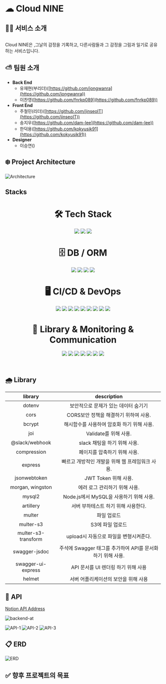# ☁ Cloud NINE

## ✍🏻 서비스 소개
## 

Cloud NINE은 ,그날의 감정을 기록하고, 다른사람들과 그 감정을 그림과 일기로 공유하는 서비스입니다.

## ⛅️ 팀원 소개

- **Back End**
  - 유재현(부리더)([https://github.com/jongwanra](https://github.com/jongwanra))
  - 이찬영([https://github.com/fnrkp089](https://github.com/fnrkp089))
- **Front End**
  - 주철민(리더)([https://github.com/jinseoIT](https://github.com/jinseoIT))
  - 송지우([https://github.com/dam-lee](https://github.com/dam-lee))
  - 한덕용([https://github.com/kokyusik91](https://github.com/kokyusik91))
- **Designer**
  - 이승연()

## ❄️ Project Architecture

![Architecture](./readme_images/project_architecture0.2.png)

## Stacks

<div align="center">
  <h1>🛠 Tech Stack</h1>
  <p>
    <img src="https://img.shields.io/badge/javascript-F0DB4F?style=for-the-badge&logo=javascript&logoColor=black">
    <img src="https://img.shields.io/badge/node.js-68A063?style=for-the-badge&logo=Node.js&logoColor=white">
    <img src="https://img.shields.io/badge/express-FF6C37?style=for-the-badge&logo=express&logoColor=white">
  </p>
</div>

<div align="center">
  <h1>🗄️ DB / ORM</h1>
  <p>
    <img src="https://img.shields.io/badge/mysql-00758F?style=for-the-badge&logo=mysql&logoColor=white">
    <img src="https://img.shields.io/badge/mongoDB-12924F?style=for-the-badge&logo=MongoDB&logoColor=white">
    <img src="https://img.shields.io/badge/Redis-C92B2B?style=for-the-badge&logo=redis&logoColor=white">
    <img src="https://img.shields.io/badge/Prisma-2A7AE4?style=for-the-badge&logo=Prisma&logoColor=white">
  </p>
</div>

<div align="center">
  <h1>🖥️ CI/CD & DevOps</h1>
  <p>
    <img src="https://img.shields.io/badge/github-6E5494?style=for-the-badge&logo=github&logoColor=white">
    <img src="https://img.shields.io/badge/GitHub%20Actions-2088FF?style=for-the-badge&logo=githubactions&logoColor=white">
    <img src="https://img.shields.io/badge/AWS%20RDS-527FFF?style=for-the-badge&logo=amazonrds&logoColor=white">
    <img src="https://img.shields.io/badge/AWS%20EC2-FF9900?style=for-the-badge&logo=amazonec2&logoColor=white">
    <img src="https://img.shields.io/badge/AWS%20S3-569A31?style=for-the-badge&logo=amazons3&logoColor=white">
    <img src="https://img.shields.io/badge/AWS%20CodeDeploy-FF7F00?style=for-the-badge&logo=aws&logoColor=white">
    <img src="https://img.shields.io/badge/Docker%20Compose-DA70D6?style=for-the-badge&logo=docker&logoColor=white">
    <img src="https://img.shields.io/badge/Docker-2496ED?style=for-the-badge&logo=docker&logoColor=white">
    <img src="https://img.shields.io/badge/Nginx-009639?style=for-the-badge&logo=nginx&logoColor=white">
  </p>
</div>

<div align="center">
  <h1>📜 Library & Monitoring & Communication</h1>
  <p>
    <img src="https://img.shields.io/badge/socket.io-FF4081?style=for-the-badge&logo=socket.io&logoColor=white">
    <img src="https://img.shields.io/badge/JWT-00B2A9?style=for-the-badge&logo=jsonwebtokens&logoColor=white">
    <img src="https://img.shields.io/badge/Swagger-E3E569?style=for-the-badge&logo=swagger&logoColor=white">
    <img src="https://img.shields.io/badge/Grafana-F46800?style=for-the-badge&logo=grafana&logoColor=white">
    <img src="https://img.shields.io/badge/Jest-C21325?style=for-the-badge&logo=jest&logoColor=white">
    <img src="https://img.shields.io/badge/Notion-8B8B8B?style=for-the-badge&logo=notion&logoColor=white">
    <img src="https://img.shields.io/badge/Slack-E01E5A?style=for-the-badge&logo=slack&logoColor=white">
  </p>
  <br>
</div>

## 🌧 Library

|       library       |                         description                         |
| :-----------------: | :---------------------------------------------------------: |
|       dotenv        |            보안적으로 문제가 있는 데이터 숨기기             |
|        cors         |            CORS보안 정책을 해결하기 위하여 사용.            |
|       bcrypt        |         해시함수를 사용하여 암호화 하기 위해 사용.          |
|         joi         |                    Validate를 위해 사용.                    |
|   @slack/webhook    |                slack 채팅을 하기 위해 사용.                 |
|     compression     |                페이지를 압축하기 위해 사용.                 |
|       express       |       빠르고 개방적인 개발을 위해 웹 프레임워크 사용.       |
|    jsonwebtoken     |                    JWT Token 위해 사용.                     |
|  morgan, wingston   |                에러 로그 관리하기 위해 사용.                |
|       mysql2        |           Node.js에서 MySQL을 사용하기 위해 사용.           |
|      artillery      |             서버 부하테스트 하기 위해 사용한다.             |
|       multer        |                         파일 업로드                         |
|      multer-s3      |                      S3에 파일 업로드                       |
| multer-s3-transform |           upload시 자동으로 파일을 변형시켜준다.            |
|    swagger-jsdoc    | 주석에 Swagger 태그를 추가하여 API를 문서화 하기 위해 사용. |
| swagger-ui-express  |            API 문서를 UI 렌더링 하기 위해 사용           |
|       helmet        |            서버 어플리케이션의 보안을 위해 사용             |

## 🔎 API

[Notion API Address](https://humble-impulse-a58.notion.site/API-ea80617bb56e4488807877a15ad2a3c2)

![backend-at]()

![API-1](readme_images/https://github.com/Lee-chan0/nomyproject/assets/147553654/7bfd5d4c-59a7-4f3a-a368-411c96a2a55e)
![API-2](readme_images/api-2.png)
![API-3](readme_images/api-3.png)

## 📋 ERD

![ERD](./readme_images/erd2.png)

## ✅ 향후 프로젝트의 목표
